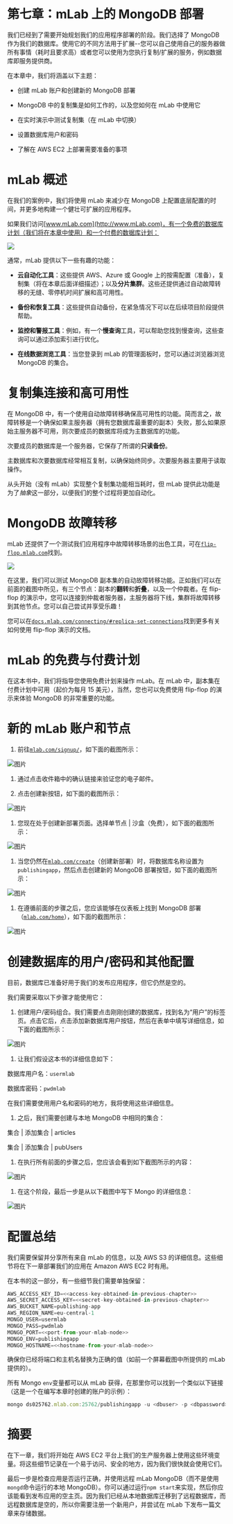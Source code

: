 # 第七章：mLab 上的 MongoDB 部署

我们已经到了需要开始规划我们的应用程序部署的阶段。我们选择了 MongoDB 作为我们的数据库。使用它的不同方法用于扩展--您可以自己使用自己的服务器做所有事情（耗时且要求高）或者您可以使用为您执行复制/扩展的服务，例如数据库即服务提供商。

在本章中，我们将涵盖以下主题：

+   创建 mLab 账户和创建新的 MongoDB 部署

+   MongoDB 中的复制集是如何工作的，以及您如何在 mLab 中使用它

+   在实时演示中测试复制集（在 mLab 中切换）

+   设置数据库用户和密码

+   了解在 AWS EC2 上部署需要准备的事项

# mLab 概述

在我们的案例中，我们将使用 mLab 来减少在 MongoDB 上配置底层配置的时间，并更多地构建一个健壮可扩展的应用程序。

如果我们访问[www.mLab.com](http://www.mLab.com)，有一个免费的数据库计划（我们将在本章中使用）和一个付费的数据库计划：

![](img/00084.jpeg)

通常，mLab 提供以下一些有趣的功能：

+   **云自动化工具**：这些提供 AWS、Azure 或 Google 上的按需配置（准备），复制集（将在本章后面详细描述）；以及**分片集群**。这些还提供通过自动故障转移的无缝、零停机时间扩展和高可用性。

+   **备份和恢复工具**：这些提供自动备份，在紧急情况下可以在后续项目阶段提供帮助。

+   **监控和警报工具**：例如，有一个**慢查询**工具，可以帮助您找到慢查询，这些查询可以通过添加索引进行优化。

+   **在线数据浏览工具**：当您登录到 mLab 的管理面板时，您可以通过浏览器浏览 MongoDB 的集合。

# 复制集连接和高可用性

在 MongoDB 中，有一个使用自动故障转移确保高可用性的功能。简而言之，故障转移是一个确保如果主服务器（拥有您数据库最重要的副本）失败，那么如果原始主服务器不可用，则次要成员的数据库将成为主数据库的功能。

次要成员的数据库是一个服务器，它保存了所谓的**只读备份**。

主数据库和次要数据库经常相互复制，以确保始终同步。次要服务器主要用于读取操作。

从头开始（没有 mLab）实现整个复制集功能相当耗时，但 mLab 提供此功能是为了*抽象*这一部分，以便我们的整个过程将更加自动化。

# MongoDB 故障转移

mLab 还提供了一个测试我们应用程序中故障转移场景的出色工具，可在[`flip-flop.mlab.com`](http://flip-flop.mlab.com)找到。

![](img/00085.jpeg)

在这里，我们可以测试 MongoDB 副本集的自动故障转移功能。正如我们可以在前面的截图中所见，有三个节点：副本的**翻转**和**折叠**，以及一个仲裁者。在 flip-flop 的演示中，您可以连接到仲裁者服务器，主服务器将下线，集群将故障转移到其他节点。您可以自己尝试并享受乐趣！

您可以在[`docs.mlab.com/connecting/#replica-set-connections`](http://docs.mlab.com/connecting/#replica-set-connections)找到更多有关如何使用 flip-flop 演示的文档。

# mLab 的免费与付费计划

在这本书中，我们将指导您使用免费计划来操作 mLab。在 mLab 中，副本集在付费计划中可用（起价为每月 15 美元），当然，您也可以免费使用 flip-flop 的演示来体验 MongoDB 的非常重要的功能。

# 新的 mLab 账户和节点

1.  前往[`mlab.com/signup/`](https://mlab.com/signup/)，如下面的截图所示：

![图片](img/00086.jpeg)

1.  通过点击收件箱中的确认链接来验证您的电子邮件。

1.  点击创建新按钮，如下面的截图所示：

![图片](img/00087.jpeg)

1.  您现在处于创建新部署页面。选择单节点 | 沙盒（免费），如下面的截图所示：

![图片](img/00088.jpeg)

1.  当您仍然在[`mlab.com/create`](https://mlab.com/create)（创建新部署）时，将数据库名称设置为`publishingapp`，然后点击创建新的 MongoDB 部署按钮，如下面的截图所示：

![图片](img/00089.jpeg)

1.  在遵循前面的步骤之后，您应该能够在仪表板上找到 MongoDB 部署（[`mlab.com/home`](https://mlab.com/home)），如下面的截图所示：

![图片](img/00090.jpeg)

# 创建数据库的用户/密码和其他配置

目前，数据库已准备好用于我们的发布应用程序，但它仍然是空的。

我们需要采取以下步骤才能使用它：

1.  创建用户/密码组合。我们需要点击刚刚创建的数据库，找到名为“用户”的标签页。点击它后，点击添加新数据库用户按钮，然后在表单中填写详细信息，如下面的截图所示：

![图片](img/00091.jpeg)

1.  让我们假设这本书的详细信息如下：

数据库用户名：`usermlab`

数据库密码：`pwdmlab`

在我们需要使用用户名和密码的地方，我将使用这些详细信息。

1.  之后，我们需要创建与本地 MongoDB 中相同的集合：

集合 | 添加集合 | articles

集合 | 添加集合 | pubUsers

1.  在执行所有前面的步骤之后，您应该会看到如下截图所示的内容：

![图片](img/00092.jpeg)

1.  在这个阶段，最后一步是从以下截图中写下 Mongo 的详细信息：

![图片](img/00093.jpeg)

# 配置总结

我们需要保留并分享所有来自 mLab 的信息，以及 AWS S3 的详细信息。这些细节将在下一章部署我们的应用在 Amazon AWS EC2 时有用。

在本书的这一部分，有一些细节我们需要单独保留：

```js
AWS_ACCESS_KEY_ID=<<access-key-obtained-in-previous-chapter>>
AWS_SECRET_ACCESS_KEY=<<secret-key-obtained-in-previous-chapter>>
AWS_BUCKET_NAME=publishing-app
AWS_REGION_NAME=eu-central-1
MONGO_USER=usermlab
MONGO_PASS=pwdmlab
MONGO_PORT=<<port-from-your-mlab-node>>
MONGO_ENV=publishingapp
MONGO_HOSTNAME=<<hostname-from-your-mlab-node>>

```

确保你已经将端口和主机名替换为正确的值（如前一个屏幕截图中所提供的 mLab 提供的）。

所有 Mongo `env`变量都可以从 mLab 获得，在那里你可以找到一个类似以下链接（这是一个在编写本章时创建的账户的示例）：

```js
mongo ds025762.mlab.com:25762/publishingapp -u <dbuser> -p <dbpassword>

```

# 摘要

在下一章，我们将开始在 AWS EC2 平台上我们的生产服务器上使用这些环境变量。将这些细节记录在一个易于访问、安全的地方，因为我们很快就会使用它们。

最后一步是检查应用是否运行正确，并使用远程 mLab MongoDB（而不是使用`mongd`命令运行的本地 MongoDB）。你可以通过运行`npm start`来实现，然后你应该能看到发布应用的空主页。因为我们已经从本地数据库迁移到了远程数据库，而远程数据库是空的，所以你需要注册一个新用户，并尝试在 mLab 下发布一篇文章来存储数据。
